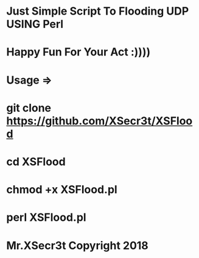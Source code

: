 # Just Simple Script To Flooding UDP USING Perl
# Happy Fun For Your Act :))))
# Usage =>
# git clone https://github.com/XSecr3t/XSFlood
# cd XSFlood
# chmod +x XSFlood.pl
# perl XSFlood.pl <ip> <port> <byte> <time>
# Mr.XSecr3t Copyright 2018